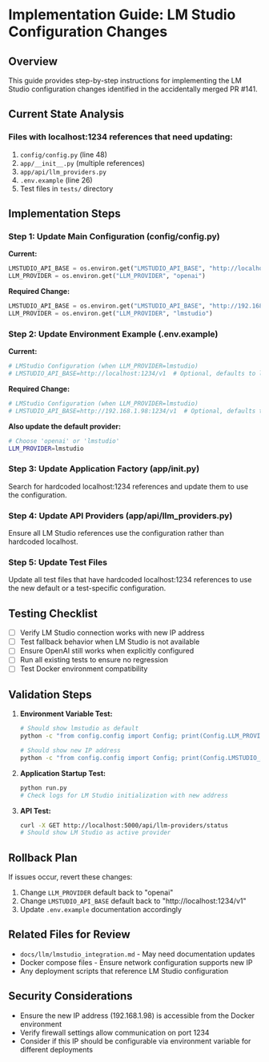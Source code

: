# Implementation Guide: LM Studio Configuration Changes

## Overview
This guide provides step-by-step instructions for implementing the LM Studio configuration changes identified in the accidentally merged PR #141.

## Current State Analysis

### Files with localhost:1234 references that need updating:
1. `config/config.py` (line 48)
2. `app/__init__.py` (multiple references)
3. `app/api/llm_providers.py`
4. `.env.example` (line 26)
5. Test files in `tests/` directory

## Implementation Steps

### Step 1: Update Main Configuration (config/config.py)

**Current:**
```python
LMSTUDIO_API_BASE = os.environ.get("LMSTUDIO_API_BASE", "http://localhost:1234/v1")
LLM_PROVIDER = os.environ.get("LLM_PROVIDER", "openai")
```

**Required Change:**
```python
LMSTUDIO_API_BASE = os.environ.get("LMSTUDIO_API_BASE", "http://192.168.1.98:1234/v1")
LLM_PROVIDER = os.environ.get("LLM_PROVIDER", "lmstudio")
```

### Step 2: Update Environment Example (.env.example)

**Current:**
```bash
# LMStudio Configuration (when LLM_PROVIDER=lmstudio)
# LMSTUDIO_API_BASE=http://localhost:1234/v1  # Optional, defaults to localhost:1234
```

**Required Change:**
```bash
# LMStudio Configuration (when LLM_PROVIDER=lmstudio)
# LMSTUDIO_API_BASE=http://192.168.1.98:1234/v1  # Optional, defaults to 192.168.1.98:1234
```

**Also update the default provider:**
```bash
# Choose 'openai' or 'lmstudio'
LLM_PROVIDER=lmstudio
```

### Step 3: Update Application Factory (app/__init__.py)

Search for hardcoded localhost:1234 references and update them to use the configuration.

### Step 4: Update API Providers (app/api/llm_providers.py)

Ensure all LM Studio references use the configuration rather than hardcoded localhost.

### Step 5: Update Test Files

Update all test files that have hardcoded localhost:1234 references to use the new default or a test-specific configuration.

## Testing Checklist

- [ ] Verify LM Studio connection works with new IP address
- [ ] Test fallback behavior when LM Studio is not available
- [ ] Ensure OpenAI still works when explicitly configured
- [ ] Run all existing tests to ensure no regression
- [ ] Test Docker environment compatibility

## Validation Steps

1. **Environment Variable Test:**
   ```bash
   # Should show lmstudio as default
   python -c "from config.config import Config; print(Config.LLM_PROVIDER)"
   
   # Should show new IP address
   python -c "from config.config import Config; print(Config.LMSTUDIO_API_BASE)"
   ```

2. **Application Startup Test:**
   ```bash
   python run.py
   # Check logs for LM Studio initialization with new address
   ```

3. **API Test:**
   ```bash
   curl -X GET http://localhost:5000/api/llm-providers/status
   # Should show LM Studio as active provider
   ```

## Rollback Plan

If issues occur, revert these changes:
1. Change `LLM_PROVIDER` default back to "openai"
2. Change `LMSTUDIO_API_BASE` default back to "http://localhost:1234/v1"
3. Update `.env.example` documentation accordingly

## Related Files for Review

- `docs/llm/lmstudio_integration.md` - May need documentation updates
- Docker compose files - Ensure network configuration supports new IP
- Any deployment scripts that reference LM Studio configuration

## Security Considerations

- Ensure the new IP address (192.168.1.98) is accessible from the Docker environment
- Verify firewall settings allow communication on port 1234
- Consider if this IP should be configurable via environment variable for different deployments